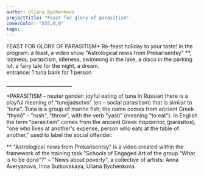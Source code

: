 ```yaml
---
author: Uliana Bychenkova
projectTitle: "Feast for glory of parasitism"
coverColor: "255,0,0"
tags:
---
```

FEAST FOR GLORY OF PARASITISM\* Re-feast holiday to your taste!
In the program: a feast, a video show "Astrological news from Prekarisentsy" \*\*, laziness, parasitism, idleness, swimming in the lake, a disco in the parking lot, a fairy tale for the night, a dream.  
entrance: 1 tuna bank for 1 person

\_\_\_\_\_\_\_\_\_\_\_\_\_\_\_\_\_\_\_\_\_\_\_\_\_\_\_ 

\*PARASITISM – neuter gender: joyful eating of tuna
In Russian there is a playful meaning of “tunejadsctvo” (en – social parasitism) that is similar to “tuna”. Tuna is a group of marine fish, the name comes from ancient Greek “thynō” – "rush", "throw", with the verb "yasti" (meaning "to eat").
In English the term “parasitism” comes from the ancient Greek παράσιτος (parásitos), "one who lives at another's expense, person who eats at the table of another," used to label the social offender.

\*\* "Astrological news from Prekarisentsy" is a video created within the framework of the training task "Schools of Engaged Art of the group “What is to be done”?" – "News about poverty", a collective of artists: Anna Averyanova, Irina Butkovskaya, Uliana Bychenkova.